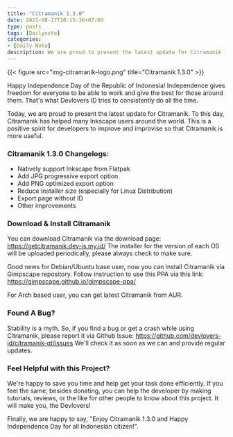 ```yaml
---
title: "Citramanik 1.3.0"
date: 2021-08-17T10:15:36+07:00
type: posts
tags: [Dailynote]
categories: 
- [Daily Note]
description: We are proud to present the latest update for Citramanik 1.3.0.
---
```


{{< figure src="img-citramanik-logo.png" title="Citramanik 1.3.0" >}}

Happy Independence Day of the Republic of Indonesia! Independence gives freedom for everyone to be able to work and give the best for those around them. That's what Devlovers ID tries to consistently do all the time.

Today, we are proud to present the latest update for Citramanik. To this day, Citramanik has helped many Inkscape users around the world. This is a positive spirit for developers to improve and improvise so that Citramanik is more useful.

### Citramanik 1.3.0 Changelogs:

- Natively support Inkscape from Flatpak
- Add JPG progressive export option
- Add PNG optimized export option
- Reduce installer size (especially for Linux Distribution)
- Export page without ID
- Other improvements

### Download & Install Citramanik

You can download Citramanik via the download page: https://getcitramanik.dev-is.my.id/
The installer for the version of each OS will be uploaded periodically, please always check to make sure.

Good news for Debian/Ubuntu base user, now you can install Citramanik via Gimpscape repository. Follow instruction to use this PPA via this link: https://gimpscape.github.io/gimpscape-ppa/

For Arch based user, you can get latest Citramanik from AUR.


### Found A Bug?

Stability is a myth. So, if you find a bug or get a crash while using Citramanik, please report it via Github Issue: https://github.com/devlovers-id/citramanik-qt/issues
We'll check it as soon as we can and provide regular updates.

### Feel Helpful with this Project?

We're happy to save you time and help get your task done efficiently. If you feel the same, besides donating, you can help the developer by making tutorials, reviews, or the like for other people to know about this project. It will make you, the Devlovers!

Finally, we are happy to say, "Enjoy Citramanik 1.3.0 and Happy Independence Day for all Indonesian citizen!".
